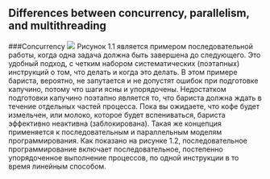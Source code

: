## Differences between concurrency, parallelism, and multithreading

###Concurrency
![](https://github.com/AnzhelikaKravchuk/2018-2019.MMF.BSU/blob/master/3%20course/Pictures/Sequential%20programming.png)
Рисунок 1.1 является примером последовательной работы, когда одна задача должна быть завершена до следующего. Это удобный подход, с четким набором систематических (поэтапных) инструкций о том, что делать и когда это делать. В этом примере бариста, вероятно, не запутается и не допустят ошибок при подготовке капучино, потому что шаги ясны и упорядочены. Недостатком подготовки капучино поэтапно является то, что бариста должна ждать в течение отдельных частей процесса. Пока вы ожидаете, что кофе будет измельчен, или молоко, которое будет вспениваться, бариста эффективно неактивна (заблокирована). Такая же концепция применяется к последовательным и параллельным моделям программирования. Как показано на рисунке 1.2, последовательное программирование включает последовательное, постепенно упорядоченное выполнение процессов, по одной инструкции в то время линейным способом.
